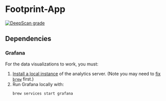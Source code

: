 # Footprint-App

[![DeepScan grade](https://deepscan.io/api/teams/6048/projects/7909/branches/87893/badge/grade.svg)](https://deepscan.io/dashboard#view=project&tid=6048&pid=7909&bid=87893)

## Dependencies

### Grafana

For the data visualizations to work, you must:
1. [Install a local instance](https://grafana.com/docs/installation/mac/) of the analytics server. (Note you may need to [fix `brew`](https://github.com/sblackstealth/Footprint-App/issues/27#issuecomment-553093930) first.)
2. Run Grafana locally with:
    ```
    brew services start grafana
    ```
